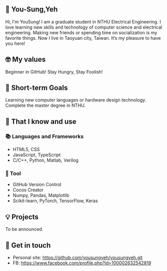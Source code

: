 ## 👋 You-Sung,Yeh 
Hi, I'm YouSung! I am a graduate student in NTHU Electrical Engineering. I love learning new skills and technology of computer science and electrical engineering. Making new friends or spending time on socialization is my favorite things. Now I live in Taoyuan city, Taiwan. It’s my pleasure to have you here!

## 🤓 My values
Beginner in GitHub!
Stay Hungry, Stay Foolish!

## 🔭 Short-term Goals
Learning new computer languages or hardware design technology.
Complete the master degree in NTHU.

## 🧠 That I know and use
### 📚 Languages and Frameworks
- HTML5, CSS
- JavaScript, TypeScript
- C/C++, Python, Matlab, Verilog

### 🔧 Tool
- GitHub Version Control
- Cocos Creator
- Numpy, Pandas, Matplotlib
- Scikit-learn, PyTorch, TensorFlow, Keras

## 💡 Projects
To be announced.

## 🔗 Get in touch
- Personal site: https://github.com/yousungyeh/yousungyeh.git
- FB: https://www.facebook.com/profile.php?id=100002632542819

<!--
**yousungyeh/yousungyeh** is a ✨ _special_ ✨ repository because its `README.md` (this file) appears on your GitHub profile.

Here are some ideas to get you started:

- 🔭 I’m currently working on ...
- 🌱 I’m currently learning ...
- 👯 I’m looking to collaborate on ...
- 🤔 I’m looking for help with ...
- 💬 Ask me about ...
- 📫 How to reach me: ...
- 😄 Pronouns: ...
- ⚡ Fun fact: ...
-->

